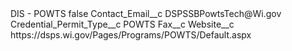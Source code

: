 <?xml version="1.0" encoding="UTF-8"?>
<CustomMetadata xmlns="http://soap.sforce.com/2006/04/metadata" xmlns:xsi="http://www.w3.org/2001/XMLSchema-instance" xmlns:xsd="http://www.w3.org/2001/XMLSchema">
    <label>DIS - POWTS</label>
    <protected>false</protected>
    <values>
        <field>Contact_Email__c</field>
        <value xsi:type="xsd:string">DSPSSBPowtsTech@Wi.gov</value>
    </values>
    <values>
        <field>Credential_Permit_Type__c</field>
        <value xsi:type="xsd:string">POWTS</value>
    </values>
    <values>
        <field>Fax__c</field>
        <value xsi:nil="true"/>
    </values>
    <values>
        <field>Website__c</field>
        <value xsi:type="xsd:string">https://dsps.wi.gov/Pages/Programs/POWTS/Default.aspx</value>
    </values>
</CustomMetadata>
